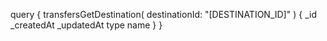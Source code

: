 query {
    transfersGetDestination(
        destinationId: "[DESTINATION_ID]"
    ) {
        _id
        _createdAt
        _updatedAt
        type
        name
    }
}
